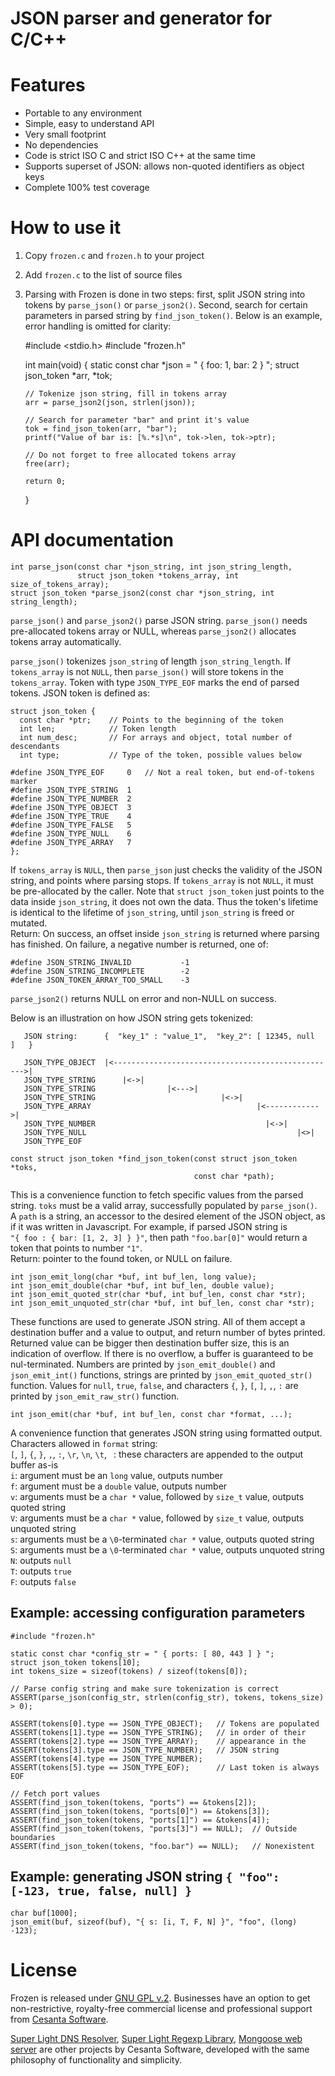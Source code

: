 JSON parser and generator for C/C++
===========================================

# Features

   * Portable to any environment
   * Simple, easy to understand API
   * Very small footprint
   * No dependencies
   * Code is strict ISO C and strict ISO C++ at the same time
   * Supports superset of JSON: allows non-quoted identifiers as object keys
   * Complete 100% test coverage

# How to use it

   1. Copy `frozen.c` and `frozen.h` to your project
   2. Add `frozen.c` to the list of source files
   3. Parsing with Frozen is done in two steps: first, split JSON string
      into tokens by `parse_json()` or `parse_json2()`.
      Second, search for certain
      parameters in parsed string by `find_json_token()`. Below is an example,
      error handling is omitted for clarity:


        #include <stdio.h>
        #include "frozen.h"

        int main(void) {
          static const char *json = " { foo: 1, bar: 2 } ";
          struct json_token *arr, *tok;

          // Tokenize json string, fill in tokens array
          arr = parse_json2(json, strlen(json));

          // Search for parameter "bar" and print it's value
          tok = find_json_token(arr, "bar");
          printf("Value of bar is: [%.*s]\n", tok->len, tok->ptr);

          // Do not forget to free allocated tokens array
          free(arr);

          return 0;
        }

# API documentation

    int parse_json(const char *json_string, int json_string_length,
                   struct json_token *tokens_array, int size_of_tokens_array);
    struct json_token *parse_json2(const char *json_string, int string_length);

`parse_json()` and `parse_json2()` parse JSON string.
`parse_json()` needs pre-allocated tokens array or NULL, whereas
`parse_json2()` allocates tokens array automatically.


`parse_json()` tokenizes `json_string` of length `json_string_length`.
If `tokens_array` is not `NULL`, then `parse_json()` will store tokens
in the `tokens_array`. Token with type
`JSON_TYPE_EOF` marks the end of parsed tokens. JSON token is defined as:

    struct json_token {
      const char *ptr;    // Points to the beginning of the token
      int len;            // Token length
      int num_desc;       // For arrays and object, total number of descendants
      int type;           // Type of the token, possible values below

    #define JSON_TYPE_EOF     0   // Not a real token, but end-of-tokens marker
    #define JSON_TYPE_STRING  1
    #define JSON_TYPE_NUMBER  2
    #define JSON_TYPE_OBJECT  3
    #define JSON_TYPE_TRUE    4
    #define JSON_TYPE_FALSE   5
    #define JSON_TYPE_NULL    6
    #define JSON_TYPE_ARRAY   7
    };

If `tokens_array` is `NULL`, then `parse_json` just checks the validity of
the JSON string, and points where parsing stops. If `tokens_array` is not
`NULL`, it must be pre-allocated by the caller. Note that `struct json_token`
just points to the data inside `json_string`, it does not own the data. Thus
the token's lifetime is identical to the lifetime of `json_string`, until
`json_string` is freed or mutated.  
Return: On success, an offset inside `json_string` is returned
where parsing has finished. On failure, a negative number is
returned, one of:

    #define JSON_STRING_INVALID           -1
    #define JSON_STRING_INCOMPLETE        -2
    #define JSON_TOKEN_ARRAY_TOO_SMALL    -3

`parse_json2()` returns NULL on error and non-NULL on success.

Below is an illustration on how JSON string gets tokenized:

       JSON string:      {  "key_1" : "value_1",  "key_2": [ 12345, null  ]   }

       JSON_TYPE_OBJECT  |<-------------------------------------------------->|
       JSON_TYPE_STRING      |<->|
       JSON_TYPE_STRING                |<--->|
       JSON_TYPE_STRING                            |<->|
       JSON_TYPE_ARRAY                                     |<------------>|
       JSON_TYPE_NUMBER                                      |<->|
       JSON_TYPE_NULL                                               |<>|
       JSON_TYPE_EOF

<!-- -->

    const struct json_token *find_json_token(const struct json_token *toks,
                                             const char *path);

This is a convenience function to fetch specific values from the parsed
string. `toks` must be a valid array, successfully populated by `parse_json()`.
A `path` is a string, an accessor to the desired element of the JSON object,
as if it was written in Javascript. For example, if parsed JSON string is  
`"{ foo : { bar: [1, 2, 3] } }"`, then path `"foo.bar[0]"` would return a token
that points to number `"1"`.  
Return: pointer to the found token, or NULL on failure.


    int json_emit_long(char *buf, int buf_len, long value);
    int json_emit_double(char *buf, int buf_len, double value);
    int json_emit_quoted_str(char *buf, int buf_len, const char *str);
    int json_emit_unquoted_str(char *buf, int buf_len, const char *str);

These functions are used to generate JSON string. All of them accept
a destination buffer and a value to output, and return number of bytes printed.
Returned value can be bigger then destination buffer size, this is an
indication of overflow. If there is no overflow, a buffer is guaranteed to
be nul-terminated. Numbers are printed by `json_emit_double()` and
`json_emit_int()` functions, strings are printed by `json_emit_quoted_str()`
function. Values for `null`, `true`, `false`, and characters
`{`, `}`, `[`, `]`, `,`, `:` are printed by
`json_emit_raw_str()` function.

    int json_emit(char *buf, int buf_len, const char *format, ...);

A convenience function that generates JSON string using formatted output.
Characters allowed in `format` string:  
`[`, `]`, `{`, `}`, `,`, `:`, `\r`, `\n`, `\t`, ` `: these characters
are appended to the output buffer as-is  
`i`: argument must be an `long` value, outputs number  
`f`: argument must be a `double` value, outputs number  
`v`: arguments must be a `char *` value, followed by `size_t` value,
     outputs quoted string  
`V`: arguments must be a `char *` value, followed by `size_t` value,
     outputs unquoted string  
`s`: arguments must be a `\0`-terminated `char *` value, outputs quoted string  
`S`: arguments must be a `\0`-terminated `char *` value, outputs unquoted string  
`N`: outputs `null`  
`T`: outputs `true`  
`F`: outputs `false`  

## Example: accessing configuration parameters

    #include "frozen.h"

    static const char *config_str = " { ports: [ 80, 443 ] } ";
    struct json_token tokens[10];
    int tokens_size = sizeof(tokens) / sizeof(tokens[0]);

    // Parse config string and make sure tokenization is correct
    ASSERT(parse_json(config_str, strlen(config_str), tokens, tokens_size) > 0);

    ASSERT(tokens[0].type == JSON_TYPE_OBJECT);   // Tokens are populated
    ASSERT(tokens[1].type == JSON_TYPE_STRING);   // in order of their
    ASSERT(tokens[2].type == JSON_TYPE_ARRAY);    // appearance in the
    ASSERT(tokens[3].type == JSON_TYPE_NUMBER);   // JSON string
    ASSERT(tokens[4].type == JSON_TYPE_NUMBER);
    ASSERT(tokens[5].type == JSON_TYPE_EOF);      // Last token is always EOF

    // Fetch port values
    ASSERT(find_json_token(tokens, "ports") == &tokens[2]);
    ASSERT(find_json_token(tokens, "ports[0]") == &tokens[3]);
    ASSERT(find_json_token(tokens, "ports[1]") == &tokens[4]);
    ASSERT(find_json_token(tokens, "ports[3]") == NULL);  // Outside boundaries
    ASSERT(find_json_token(tokens, "foo.bar") == NULL);   // Nonexistent

## Example: generating JSON string `{ "foo": [-123, true, false, null] }`

    char buf[1000];
    json_emit(buf, sizeof(buf), "{ s: [i, T, F, N] }", "foo", (long) -123);

# License

Frozen is released under
[GNU GPL v.2](http://www.gnu.org/licenses/old-licenses/gpl-2.0.html).
Businesses have an option to get non-restrictive, royalty-free commercial
license and professional support from
[Cesanta Software](http://cesanta.com).

[Super Light DNS Resolver](https://github.com/cesanta/sldr),
[Super Light Regexp Library](https://github.com/cesanta/slre),
[Mongoose web server](https://github.com/cesanta/mongoose)
are other projects by Cesanta Software, developed with the same philosophy
of functionality and simplicity.
